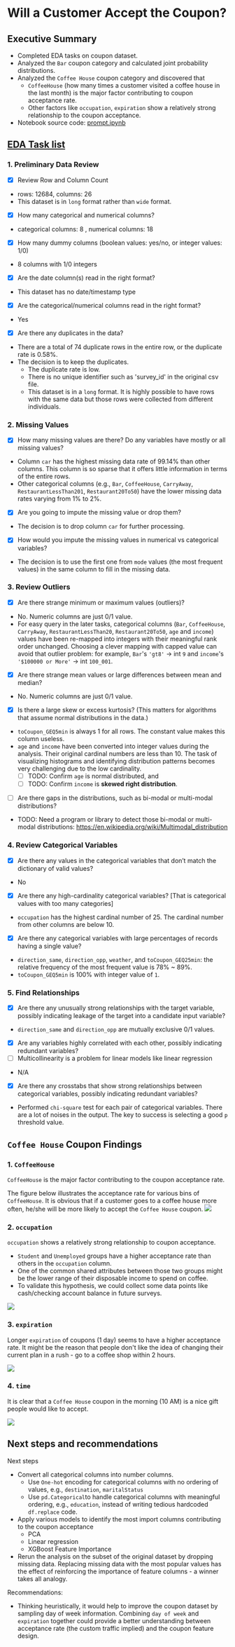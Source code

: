 # Will a Customer Accept the Coupon?

## Executive Summary

- Completed EDA tasks on coupon dataset.
- Analyzed the `Bar` coupon category and calculated joint probability distributions.
- Analyzed the `Coffee House` coupon category and discovered that  
    - `CoffeeHouse` (how many times a customer visited a coffee house in the last month) is the major factor contributing to coupon acceptance rate.
    - Other factors like `occupation`, `expiration` show a relatively strong relationship to the coupon acceptance.
- Notebook source code: [prompt.ipynb](./prompt.ipynb)

## [EDA Task list](https://docs.google.com/presentation/d/1NcE16zpb0ZA_EO29bKEebgm2ki6z_ne06_dqOdMybos/edit#slide=id.p1)

### 1. Preliminary Data Review

- [x] Review Row and Column Count
- rows: 12684, columns: 26
- This dataset is in `long` format rather than `wide` format.

- [x] How many categorical and numerical columns?
- categorical columns: 8 , numerical columns: 18

- [x] How many dummy columns (boolean values: yes/no, or integer values: 1/0)
- 8 columns with 1/0 integers

- [x] Are the date column(s) read in the right format?
- This dataset has no date/timestamp type

- [x] Are the categorical/numerical columns read in the right format?
- Yes

- [x] Are there any duplicates in the data?
- There are a total of 74 duplicate rows in the entire row, or the duplicate rate is 0.58%. 
- The decision is to keep the duplicates.
    - The duplicate rate is low.
    - There is no unique identifier such as 'survey_id' in the original csv file.
    - This dataset is in a `long` format. It is highly possible to have rows with the same data but those rows were collected from different individuals.

### 2. Missing Values

- [x] How many missing values are there? Do any variables have mostly or all missing values?
- Column `car` has the highest missing data rate of 99.14% than other columns. This column is so sparse that it offers little information in terms of the entire rows.
- Other categorical columns (e.g., `Bar`, `CoffeeHouse`, `CarryAway`, `RestaurantLessThan201`, `Restaurant20To50`) have the lower missing data rates varying from 1% to 2%.

- [x] Are you going to impute the missing value or drop them?
- The decision is to drop column `car` for further processing.

- [x] How would you impute the missing values in numerical vs categorical variables?
- The decision is to use the first one from `mode` values (the most frequent values) in the same column to fill in the missing data.

### 3. Review Outliers

- [x] Are there strange minimum or maximum values (outliers)?
- No. Numeric columns are just 0/1 value.
- For easy query in the later tasks, categorical columns (`Bar`, `CoffeeHouse`, `CarryAway`, `RestaurantLessThan20`, `Restaurant20To50`, `age` and `income`) values have been re-mapped into integers with their meaningful rank order unchanged. Choosing a clever mapping with capped value can avoid that outlier problem: for example, `Bar`'s `'gt8'` -> int `9` and `income`'s `'$100000 or More'` -> int `100_001`.

- [x] Are there strange mean values or large differences between mean and median?
- No. Numeric columns are just 0/1 value.

- [x] Is there a large skew or excess kurtosis? (This matters for algorithms that assume normal distributions in the data.)
- `toCoupon_GEQ5min` is always 1 for all rows. The constant value makes this column useless.
- `age` and `income` have been converted into integer values during the analysis. Their original cardinal numbers are less than 10. The task of visualizing histograms and identifying distribution patterns becomes very challenging due to the low cardinality.
    - [ ] TODO: Confirm `age` is normal distributed, and
    - [ ] TODO: Confirm `income` is **skewed right distribution**.

- [ ] Are there gaps in the distributions, such as bi-modal or multi-modal distributions? 
- TODO: Need a program or library to detect those bi-modal or multi-modal distributions: https://en.wikipedia.org/wiki/Multimodal_distribution

### 4. Review Categorical Variables

- [x] Are there any values in the categorical variables that don’t match the dictionary of valid values?
- No

- [x] Are there any high-cardinality categorical variables? [That is categorical values with too many categories]
- `occupation` has the highest cardinal number of 25. The cardinal number from other columns are below 10.

- [x] Are there any categorical variables with large percentages of records having a single value?
- `direction_same`, `direction_opp`, `weather`, and `toCoupon_GEQ25min`: the relative frequency of the most frequent value is 78% ~ 89%.
- `toCoupon_GEQ5min` is 100% with integer value of `1`.


### 5. Find Relationships

- [x] Are there any unusually strong relationships with the target variable, possibly indicating leakage of the target into a candidate input variable?
- `direction_same` and `direction_opp` are mutually exclusive 0/1 values.

- [x] Are any variables highly correlated with each other, possibly indicating redundant variables? 
- [ ] Multicollinearity is a problem for linear models like linear regression
- N/A

- [x] Are there any crosstabs that show strong relationships between categorical variables, possibly indicating redundant variables?
- Performed `chi-square` test for each pair of categorical variables. There are a lot of noises in the output. The key to success is selecting a good `p` threshold value.


## `Coffee House` Coupon Findings

### 1. `CoffeeHouse`

`CoffeeHouse` is the major factor contributing to the coupon acceptance rate.

The figure below illustrates the acceptance rate for various bins of `CoffeeHouse`. It is obvious that if a customer goes to a coffee house more often, he/she will be more likely to accept the `Coffee House` coupon. 
![](images/CoffeeHouse_acceptance_rate.png)

### 2. `occupation`

`occupation` shows a relatively strong relationship to  coupon acceptance.
- `Student` and `Unemployed` groups have a higher acceptance rate than others in the `occupation` column.
- One of the common shared attributes between those two groups might be the lower range of their disposable income to spend on coffee.
- To validate this hypothesis, we could collect some data points like cash/checking account balance in future surveys.


![](images/hist_by_occupation.png)

### 3. `expiration`

Longer `expiration` of coupons (1 day) seems to have a higher acceptance rate. It might be the reason that people don't like the idea of changing their current plan in a rush - go to a coffee shop within 2 hours.

![](images/hist_by_expiration.png)

### 4. `time`

It is clear that a `Coffee House` coupon in the morning (10 AM) is a nice gift people would like to accept.

![](images/hist_by_time.png)

## Next steps and recommendations

Next steps

- Convert all categorical columns into number columns.
    - Use `One-hot` encoding for categorical columns with no ordering of values, e.g., `destination`, `maritalStatus`
    - Use `pd.Categorical`to handle categorical columns with meaningful ordering, e.g., `education`, instead of writing tedious hardcoded `df.replace` code.
- Apply various models to identify the most import columns contributing to the coupon acceptance
    - PCA
    - Linear regression
    - XGBoost Feature Importance
- Rerun the analysis on the subset of the original dataset by dropping missing data. Replacing missing data with the most popular values has the effect of reinforcing the importance of feature columns - a winner takes all analogy.

Recommendations:

- Thinking heuristically, it would help to improve the coupon dataset by sampling day of week information. Combining `day of week` and `expiration` together could provide a better understanding between acceptance rate (the custom traffic implied) and the coupon feature design.




